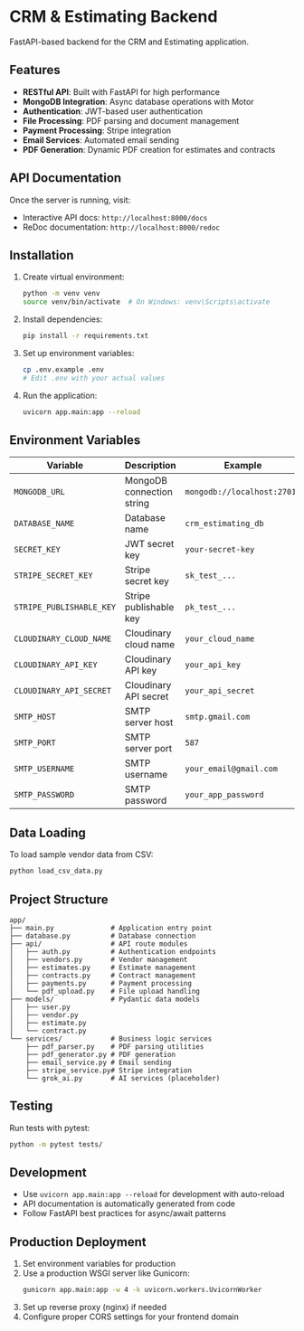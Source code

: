 # CRM & Estimating Backend

FastAPI-based backend for the CRM and Estimating application.

## Features

- **RESTful API**: Built with FastAPI for high performance
- **MongoDB Integration**: Async database operations with Motor
- **Authentication**: JWT-based user authentication
- **File Processing**: PDF parsing and document management
- **Payment Processing**: Stripe integration
- **Email Services**: Automated email sending
- **PDF Generation**: Dynamic PDF creation for estimates and contracts

## API Documentation

Once the server is running, visit:
- Interactive API docs: `http://localhost:8000/docs`
- ReDoc documentation: `http://localhost:8000/redoc`

## Installation

1. Create virtual environment:
   ```bash
   python -m venv venv
   source venv/bin/activate  # On Windows: venv\Scripts\activate
   ```

2. Install dependencies:
   ```bash
   pip install -r requirements.txt
   ```

3. Set up environment variables:
   ```bash
   cp .env.example .env
   # Edit .env with your actual values
   ```

4. Run the application:
   ```bash
   uvicorn app.main:app --reload
   ```

## Environment Variables

| Variable | Description | Example |
|----------|-------------|---------|
| `MONGODB_URL` | MongoDB connection string | `mongodb://localhost:27017` |
| `DATABASE_NAME` | Database name | `crm_estimating_db` |
| `SECRET_KEY` | JWT secret key | `your-secret-key` |
| `STRIPE_SECRET_KEY` | Stripe secret key | `sk_test_...` |
| `STRIPE_PUBLISHABLE_KEY` | Stripe publishable key | `pk_test_...` |
| `CLOUDINARY_CLOUD_NAME` | Cloudinary cloud name | `your_cloud_name` |
| `CLOUDINARY_API_KEY` | Cloudinary API key | `your_api_key` |
| `CLOUDINARY_API_SECRET` | Cloudinary API secret | `your_api_secret` |
| `SMTP_HOST` | SMTP server host | `smtp.gmail.com` |
| `SMTP_PORT` | SMTP server port | `587` |
| `SMTP_USERNAME` | SMTP username | `your_email@gmail.com` |
| `SMTP_PASSWORD` | SMTP password | `your_app_password` |

## Data Loading

To load sample vendor data from CSV:
```bash
python load_csv_data.py
```

## Project Structure

```
app/
├── main.py              # Application entry point
├── database.py          # Database connection
├── api/                 # API route modules
│   ├── auth.py          # Authentication endpoints
│   ├── vendors.py       # Vendor management
│   ├── estimates.py     # Estimate management
│   ├── contracts.py     # Contract management
│   ├── payments.py      # Payment processing
│   └── pdf_upload.py    # File upload handling
├── models/              # Pydantic data models
│   ├── user.py
│   ├── vendor.py
│   ├── estimate.py
│   └── contract.py
└── services/            # Business logic services
    ├── pdf_parser.py    # PDF parsing utilities
    ├── pdf_generator.py # PDF generation
    ├── email_service.py # Email sending
    ├── stripe_service.py# Stripe integration
    └── grok_ai.py       # AI services (placeholder)
```

## Testing

Run tests with pytest:
```bash
python -m pytest tests/
```

## Development

- Use `uvicorn app.main:app --reload` for development with auto-reload
- API documentation is automatically generated from code
- Follow FastAPI best practices for async/await patterns

## Production Deployment

1. Set environment variables for production
2. Use a production WSGI server like Gunicorn:
   ```bash
   gunicorn app.main:app -w 4 -k uvicorn.workers.UvicornWorker
   ```
3. Set up reverse proxy (nginx) if needed
4. Configure proper CORS settings for your frontend domain
